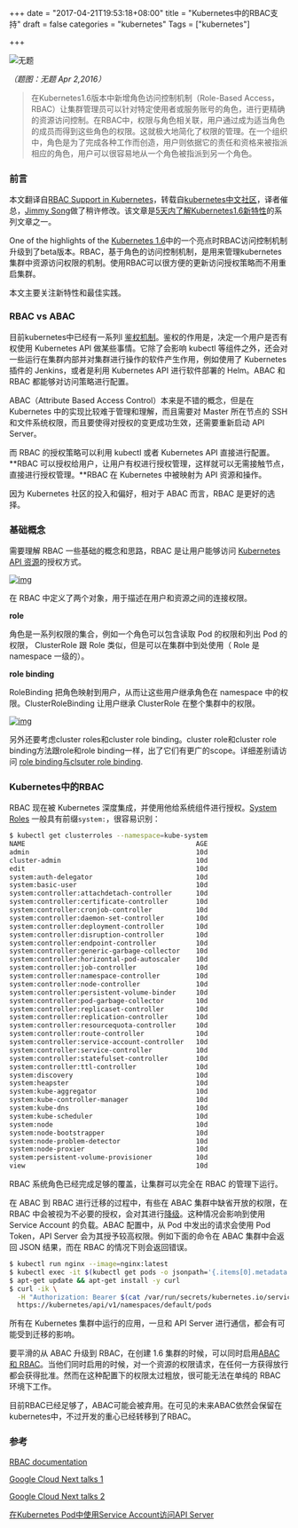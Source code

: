 +++
date = "2017-04-21T19:53:18+08:00"
title = "Kubernetes中的RBAC支持"
draft = false
categories = "kubernetes"
Tags = ["kubernetes"]

+++

![无题](http://olz1di9xf.bkt.clouddn.com/20160402017.jpg)

*（题图：无题 Apr 2,2016）*

> 在Kubernetes1.6版本中新增角色访问控制机制（Role-Based Access，RBAC）让集群管理员可以针对特定使用者或服务账号的角色，进行更精确的资源访问控制。在RBAC中，权限与角色相关联，用户通过成为适当角色的成员而得到这些角色的权限。这就极大地简化了权限的管理。在一个组织中，角色是为了完成各种工作而创造，用户则依据它的责任和资格来被指派相应的角色，用户可以很容易地从一个角色被指派到另一个角色。

### 前言

本文翻译自[RBAC Support in Kubernetes](http://blog.kubernetes.io/2017/04/rbac-support-in-kubernetes.html)，转载自[kubernetes中文社区](https://www.kubernetes.org.cn/1879.html)，译者催总，[Jimmy Song](http://rootsongjc.github.com/about)做了稍许修改。该文章是[5天内了解Kubernetes1.6新特性](http://blog.kubernetes.io/2017/03/five-days-of-kubernetes-1.6.html)的系列文章之一。

One of the highlights of the [Kubernetes 1.6](http://blog.kubernetes.io/2017/03/kubernetes-1.6-multi-user-multi-workloads-at-scale.html)中的一个亮点时RBAC访问控制机制升级到了beta版本。RBAC，基于角色的访问控制机制，是用来管理kubernetes集群中资源访问权限的机制。使用RBAC可以很方便的更新访问授权策略而不用重启集群。

本文主要关注新特性和最佳实践。

### RBAC vs ABAC

目前kubernetes中已经有一系列l [鉴权机制](https://kubernetes.io/docs/admin/authorization/)。鉴权的作用是，决定一个用户是否有权使用 Kubernetes API 做某些事情。它除了会影响 kubectl 等组件之外，还会对一些运行在集群内部并对集群进行操作的软件产生作用，例如使用了 Kubernetes 插件的 Jenkins，或者是利用 Kubernetes API 进行软件部署的 Helm。ABAC 和 RBAC 都能够对访问策略进行配置。

ABAC（Attribute Based Access Control）本来是不错的概念，但是在 Kubernetes 中的实现比较难于管理和理解，而且需要对 Master 所在节点的 SSH 和文件系统权限，而且要使得对授权的变更成功生效，还需要重新启动 API Server。

而 RBAC 的授权策略可以利用 kubectl 或者 Kubernetes API 直接进行配置。**RBAC 可以授权给用户，让用户有权进行授权管理，这样就可以无需接触节点，直接进行授权管理。**RBAC 在 Kubernetes 中被映射为 API 资源和操作。

因为 Kubernetes 社区的投入和偏好，相对于 ABAC 而言，RBAC 是更好的选择。

### 基础概念

需要理解 RBAC 一些基础的概念和思路，RBAC 是让用户能够访问 [Kubernetes API 资源](https://kubernetes.io/docs/api-reference/v1.6/)的授权方式。

[![img](https://1.bp.blogspot.com/-v6KLs1tT_xI/WOa0anGP4sI/AAAAAAAABBo/KIgYfp8PjusuykUVTfgu9-2uKj_wXo4lwCLcB/s400/rbac1.png)](https://1.bp.blogspot.com/-v6KLs1tT_xI/WOa0anGP4sI/AAAAAAAABBo/KIgYfp8PjusuykUVTfgu9-2uKj_wXo4lwCLcB/s1600/rbac1.png)

在 RBAC 中定义了两个对象，用于描述在用户和资源之间的连接权限。

**role**

角色是一系列权限的集合，例如一个角色可以包含读取 Pod 的权限和列出 Pod 的权限， ClusterRole 跟 Role 类似，但是可以在集群中到处使用（ Role 是 namespace 一级的）。

**role binding**

RoleBinding 把角色映射到用户，从而让这些用户继承角色在 namespace 中的权限。ClusterRoleBinding 让用户继承 ClusterRole 在整个集群中的权限。

[![img](https://1.bp.blogspot.com/-ixDe91-cnqw/WOa0auxC0mI/AAAAAAAABBs/4LxVsr6shEgTYqUapt5QPISUeuTuztVwwCEw/s640/rbac2.png)](https://1.bp.blogspot.com/-ixDe91-cnqw/WOa0auxC0mI/AAAAAAAABBs/4LxVsr6shEgTYqUapt5QPISUeuTuztVwwCEw/s1600/rbac2.png)



另外还要考虑cluster roles和cluster role binding。cluster role和cluster role binding方法跟role和role binding一样，出了它们有更广的scope。详细差别请访问 [role binding与clsuter role binding](https://kubernetes.io/docs/admin/authorization/rbac/#rolebinding-and-clusterrolebinding).

### Kubernetes中的RBAC

RBAC 现在被 Kubernetes 深度集成，并使用他给系统组件进行授权。[System Roles](https://kubernetes.io/docs/admin/authorization/rbac/#default-roles-and-role-bindings) 一般具有前缀`system:`，很容易识别：

```bash
$ kubectl get clusterroles --namespace=kube-system
NAME                                           AGE
admin                                          10d
cluster-admin                                  10d
edit                                           10d
system:auth-delegator                          10d
system:basic-user                              10d
system:controller:attachdetach-controller      10d
system:controller:certificate-controller       10d
system:controller:cronjob-controller           10d
system:controller:daemon-set-controller        10d
system:controller:deployment-controller        10d
system:controller:disruption-controller        10d
system:controller:endpoint-controller          10d
system:controller:generic-garbage-collector    10d
system:controller:horizontal-pod-autoscaler    10d
system:controller:job-controller               10d
system:controller:namespace-controller         10d
system:controller:node-controller              10d
system:controller:persistent-volume-binder     10d
system:controller:pod-garbage-collector        10d
system:controller:replicaset-controller        10d
system:controller:replication-controller       10d
system:controller:resourcequota-controller     10d
system:controller:route-controller             10d
system:controller:service-account-controller   10d
system:controller:service-controller           10d
system:controller:statefulset-controller       10d
system:controller:ttl-controller               10d
system:discovery                               10d
system:heapster                                10d
system:kube-aggregator                         10d
system:kube-controller-manager                 10d
system:kube-dns                                10d
system:kube-scheduler                          10d
system:node                                    10d
system:node-bootstrapper                       10d
system:node-problem-detector                   10d
system:node-proxier                            10d
system:persistent-volume-provisioner           10d
view                                           10d
```

RBAC 系统角色已经完成足够的覆盖，让集群可以完全在 RBAC 的管理下运行。

在 ABAC 到 RBAC 进行迁移的过程中，有些在 ABAC 集群中缺省开放的权限，在 RBAC 中会被视为不必要的授权，会对其进行[降级](https://kubernetes.io/docs/admin/authorization/rbac/#upgrading-from-15)。这种情况会影响到使用 Service Account 的负载。ABAC 配置中，从 Pod 中发出的请求会使用 Pod Token，API Server 会为其授予较高权限。例如下面的命令在 ABAC 集群中会返回 JSON 结果，而在 RBAC 的情况下则会返回错误。

```bash
$ kubectl run nginx --image=nginx:latest
$ kubectl exec -it $(kubectl get pods -o jsonpath='{.items[0].metadata.name}') bash
$ apt-get update && apt-get install -y curl
$ curl -ik \
  -H "Authorization: Bearer $(cat /var/run/secrets/kubernetes.io/serviceaccount/token)" \
  https://kubernetes/api/v1/namespaces/default/pods
```

所有在 Kubernetes 集群中运行的应用，一旦和 API Server 进行通信，都会有可能受到迁移的影响。

要平滑的从 ABAC 升级到 RBAC，在创建 1.6 集群的时候，可以同时启用[ABAC 和 RBAC](https://kubernetes.io/docs/admin/authorization/rbac/#parallel-authorizers)。当他们同时启用的时候，对一个资源的权限请求，在任何一方获得放行都会获得批准。然而在这种配置下的权限太过粗放，很可能无法在单纯的 RBAC 环境下工作。

目前RBAC已经足够了，ABAC可能会被弃用。在可见的未来ABAC依然会保留在kubernetes中，不过开发的重心已经转移到了RBAC。 

### 参考

 [RBAC documentation](https://kubernetes.io/docs/admin/authorization/rbac/)

[Google Cloud Next talks 1](https://www.youtube.com/watch?v=Cd4JU7qzYbE#t=8m01s )

[Google Cloud Next talks 2](https://www.youtube.com/watch?v=18P7cFc6nTU#t=41m06s )

[在Kubernetes Pod中使用Service Account访问API Server](http://tonybai.com/2017/03/03/access-api-server-from-a-pod-through-serviceaccount/)
